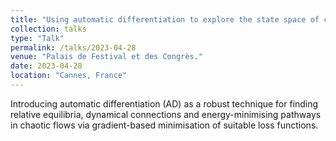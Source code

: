 ```yaml
---
title: "Using automatic differentiation to explore the state space of chaotic flows"
collection: talks
type: "Talk"
permalink: /talks/2023-04-28
venue: "Palais de Festival et des Congrès."
date: 2023-04-28
location: "Cannes, France"
---
```


Introducing automatic differentiation (AD) as a robust technique for finding relative equilibria, dynamical connections and energy-minimising pathways in chaotic flows via gradient-based minimisation of suitable loss functions.
